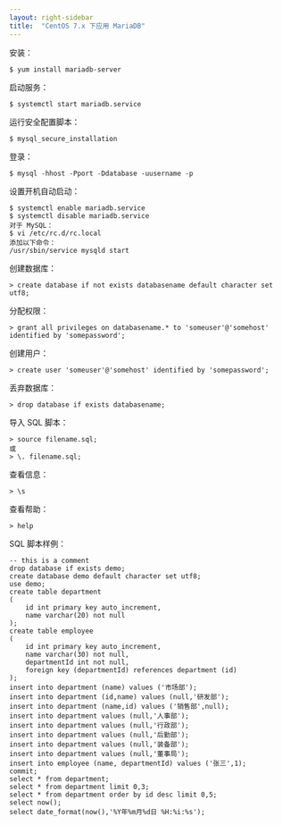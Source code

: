 ```yaml
---
layout: right-sidebar
title:  "CentOS 7.x 下应用 MariaDB"
---
```


安装：

	$ yum install mariadb-server

启动服务：

	$ systemctl start mariadb.service

运行安全配置脚本：

	$ mysql_secure_installation

登录：

	$ mysql -hhost -Pport -Ddatabase -uusername -p

设置开机自动启动：

	$ systemctl enable mariadb.service
	$ systemctl disable mariadb.service
	对于 MySQL：
	$ vi /etc/rc.d/rc.local
	添加以下命令：
	/usr/sbin/service mysqld start

创建数据库：

	> create database if not exists databasename default character set utf8;

分配权限：

	> grant all privileges on databasename.* to 'someuser'@'somehost' identified by 'somepassword';

创建用户：

	> create user 'someuser'@'somehost' identified by 'somepassword';

丢弃数据库：

	> drop database if exists databasename;

导入 SQL 脚本：

	> source filename.sql;
	或
	> \. filename.sql;

查看信息：

	> \s

查看帮助：

	> help

SQL 脚本样例：

	-- this is a comment
	drop database if exists demo;
	create database demo default character set utf8;
	use demo;
	create table department
	(
		id int primary key auto_increment,
		name varchar(20) not null
	);
	create table employee
	(
		id int primary key auto_increment,
		name varchar(30) not null,
		departmentId int not null,
		foreign key (departmentId) references department (id)
	);
	insert into department (name) values ('市场部');
	insert into department (id,name) values (null,'研发部');
	insert into department (name,id) values ('销售部',null);
	insert into department values (null,'人事部');
	insert into department values (null,'行政部');
	insert into department values (null,'后勤部');
	insert into department values (null,'装备部');
	insert into department values (null,'董事局');
	insert into employee (name, departmentId) values ('张三',1);
	commit;
	select * from department;
	select * from department limit 0,3;
	select * from department order by id desc limit 0,5;
	select now();
	select date_format(now(),'%Y年%m月%d日 %H:%i:%s');
